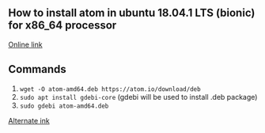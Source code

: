 ## How to install atom in ubuntu 18.04.1 LTS \(bionic\) for x86_64 processor

[Online link](https://linuxconfig.org/install-atom-on-ubuntu-18-04-bionic-beaver-linux)

## Commands

1. `wget -O atom-amd64.deb https://atom.io/download/deb`
2. `sudo apt install gdebi-core` \(gdebi will be used to install .deb package\)
3. `sudo gdebi atom-amd64.deb`

[Alternate ink](https://linuxize.com/post/how-to-install-atom-text-editor-on-ubuntu-18-04/)
